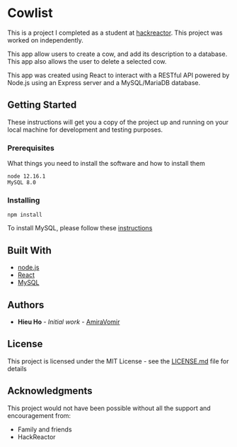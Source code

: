 # Cowlist
This is a project I completed as a student at [hackreactor](http://hackreactor.com). This project was worked on independently.

This app allow users to create a cow, and add its description to a database. This app also allows the user to delete a selected cow. 

This app was created using React to interact with a RESTful API powered by Node.js using an Express server and a MySQL/MariaDB database.

 ## Getting Started

These instructions will get you a copy of the project up and running on your local machine for development and testing purposes.

### Prerequisites

What things you need to install the software and how to install them

```
node 12.16.1
MySQL 8.0
```

### Installing

```
npm install
```

To install MySQL, please follow these [instructions](https://dev.mysql.com/doc/refman/8.0/en/linux-installation.html)

## Built With

* [node.js](https://nodejs.org/en/)
* [React](https://reactjs.org/)
* [MySQL](https://dev.mysql.com/)

## Authors

* **Hieu Ho** - *Initial work* - [AmiraVomir](https://github.com/AmiraVomir)

## License

This project is licensed under the MIT License - see the [LICENSE.md](LICENSE.md) file for details

## Acknowledgments

This project would not have been possible without all the support and encouragement from:

* Family and friends
* HackReactor
